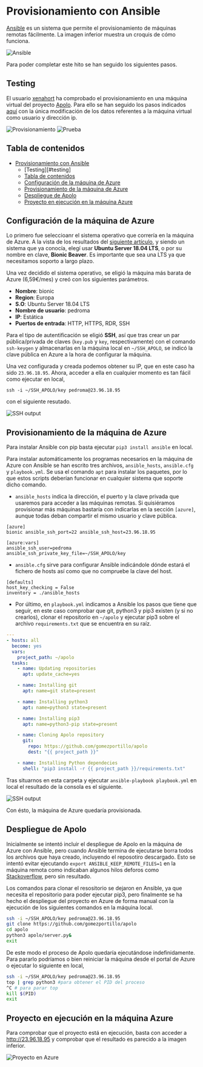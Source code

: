 # Provisionamiento con Ansible

[Ansible](https://www.ansible.com/) es un sistema que permite el provisionamiento de máquinas remotas fácilmente. La imagen inferior muestra un croquis de cómo funciona.

![Ansible](img/ansible.jpg)

Para poder completar este hito se han seguido los siguientes pasos.

## Testing

El usuario [xenahort](https://github.com/xenahort) ha comprobado el provisionamiento en una máquina virtual del proyecto [Apolo](https://github.com/gomezportillo/apolo). Para ello se han seguido los pasos indicados [aquí](https://github.com/gomezportillo/apolo/blob/master/provision/README.md) con la única modificación de los datos referentes a la máquina virtual como usuario y dirección ip.

![Provisionamiento](https://github.com/xenahort/proyectoCloudComputing/blob/master/img/apolo2.png)
![Prueba](https://github.com/xenahort/proyectoCloudComputing/blob/master/img/apolo1.png)


## Tabla de contenidos

<!-- TOC depthFrom:1 depthTo:6 withLinks:1 updateOnSave:1 orderedList:0 -->

- [Provisionamiento con Ansible](#provisionamiento-con-ansible)
	- [Testing][#testing]
	- [Tabla de contenidos](#tabla-de-contenidos)
	- [Configuración de la máquina de Azure](#configuracin-de-la-mquina-de-azure)
	- [Provisionamiento de la máquina de Azure](#provisionamiento-de-la-mquina-de-azure)
	- [Despliegue de Apolo](#despliegue-de-apolo)
	- [Proyecto en ejecución en la máquina Azure](#proyecto-en-ejecucin-en-la-mquina-azure)

<!-- /TOC -->

## Configuración de la máquina de Azure

Lo primero fue seleccioanr el sistema operativo que correría en la máquina de Azure. A la vista de los resultados del [siguiente artículo](https://www.premper.com/por-que-usamos-servidores-ubuntu), y siendo un sistema que ya conocía, elegí usar **Ubuntu Server 18.04 LTS**, o por su nombre en clave, **Bionic Beaver**. Es importante que sea una LTS ya que necesitamos soporto a largo plazo.

Una vez decidido el sistema operativo, se eligió la máquina más barata de Azure (6,59€/mes) y creó con los siguientes parámetros.

* **Nombre**: bionic
* **Region**: Europa
* **S.O**: Ubuntu Server 18.04 LTS
* **Nombre de usuario**: pedroma
* **IP**: Estática
* **Puertos de entrada**: HTTP, HTTPS, RDR, SSH

Para el tipo de autentificación se eligió **SSH**, así que tras crear un par pública/privada de claves (`key.pub` y `key`, respectivamente) con el comando `ssh-keygen` y almacenarlas en la máquina local en `~/SSH_APOLO`, se indicó la clave pública en Azure a la hora de configurar la máquina.

Una vez configurada y creada podemos obtener su IP, que en este caso ha sido `23.96.18.95`. Ahora, acceder a ella en cualquier momento es tan fácil como ejecutar en local,

```
ssh -i ~/SSH_APOLO/key pedroma@23.96.18.95
```

con el siguiente resutado.

![SSH output](img/ssh_output.jpg)

## Provisionamiento de la máquina de Azure

Para instalar Ansible con pip basta ejecutar `pip3 install ansible` en local.

Para instalar automáticamente los programas necesarios en la máquina de Azure con Ansible se han escrito tres archivos, `ansible_hosts`, `ansible.cfg` y `playbook.yml`. Se usa el comando `apt` para instalar los paquetes, por lo que estos scripts deberían funcionar en cualquier sistema que soporte dicho comando.

* `ansible_hosts` indica la dirección, el puerto y la clave privada que usaremos para acceder a las máquinas remotas. Si quisiéramos provisionar más máquinas bastaría con indicarlas en la sección `[azure]`, aunque todas deban compartir el mismo usuario y clave pública.

```
[azure]
bionic ansible_ssh_port=22 ansible_ssh_host=23.96.18.95

[azure:vars]
ansible_ssh_user=pedroma
ansible_ssh_private_key_file=~/SSH_APOLO/key
```

* `ansible.cfg` sirve para configurar Ansible indicándole dónde estará el fichero de hosts así como que no compruebe la clave del host.

```
[defaults]
host_key_checking = False
inventory = ./ansible_hosts
```

* Por último, en `playbook.yml` indicamos a Ansible los pasos que tiene que seguir, en este caso comprobar que git, python3 y pip3 existen (y si no crearlos), clonar el repositorio en `~/apolo` y ejecutar pip3 sobre el archivo `requirements.txt` que se encuentra en su raíz.

```yml
---
- hosts: all
  become: yes
  vars:
    project_path: ~/apolo
  tasks:
    - name: Updating repositories
      apt: update_cache=yes

    - name: Installing git
      apt: name=git state=present

    - name: Installing python3
      apt: name=python3 state=present

    - name: Installing pip3
      apt: name=python3-pip state=present

    - name: Cloning Apolo repository
      git:
        repo: https://github.com/gomezportillo/apolo
        dest: "{{ project_path }}"

    - name: Installing Python dependecies
      shell: "pip3 install -r {{ project_path }}/requirements.txt"
```

Tras situarnos en esta carpeta y ejecutar `ansible-playbook playbook.yml` en local el resultado de la consola es el siguiente.

![SSH output](img/ansible_output.jpg)

Con ésto, la máquina de Azure quedaría provisionada.

## Despliegue de Apolo

Inicialmente se intentó incluir el despliegue de Apolo en la máquina de Azure con Ansible, pero cuando Ansible termina de ejecutarse borra todos los archivos que haya creado, incluyendo el reposotiro descargado. Esto se intentó evitar ejecutando `export ANSIBLE_KEEP_REMOTE_FILES=1` en la máquina remota como indicaban algunos hilos deforos como [Stackoverflow](https://stackoverflow.com/questions/30060164/save-temporary-ansible-shell-scripts-instead-of-deleting), pero sin resultado.

Los comandos para clonar el resositorio se dejaron en Ansible, ya que necesita el repositorio para poder  ejecutar pip3, pero finalmente se ha hecho el despliegue del proyecto en Azure de forma manual con la ejecución de los siguientes comandos en la máquina local.

```bash
ssh -i ~/SSH_APOLO/key pedroma@23.96.18.95
git clone https://github.com/gomezportillo/apolo
cd apolo
python3 apolo/server.py&
exit
```

De este modo el proceso de Apolo quedaría ejecutándose indefinidamente. Para pararlo podríamos o bien reiniciar la máquina desde el portal de Azure o ejecutar lo siguiente en local,

```bash
ssh -i ~/SSH_APOLO/key pedroma@23.96.18.95
top | grep python3 #para obtener el PID del proceso
^C # para parar top
kill $(PID)
exit
```

## Proyecto en ejecución en la máquina Azure

Para comprobar que el proyecto está en ejecución, basta con acceder a http://23.96.18.95 y comprobar que el resultado es parecido a la imagen inferior.

![Proyecto en Azure](img/project_on_azure.jpg)
